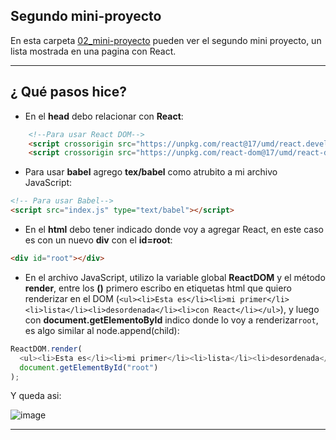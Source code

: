 ## Segundo mini-proyecto

En esta carpeta [02_mini-proyecto](https://github.com/eugenia1984/react-varios-cursos/tree/main/03_scrimba/02_mini-proyecto) pueden ver el segundo mini proyecto, un lista mostrada en una pagina con React.


---

## ¿ Qué pasos hice?

- En el **head** debo relacionar con **React**:
```html
    <!--Para usar React DOM-->
    <script crossorigin src="https://unpkg.com/react@17/umd/react.development.js"></script>
    <script crossorigin src="https://unpkg.com/react-dom@17/umd/react-dom.development.js"></script>
```

- Para usar **babel** agrego **tex/babel** como atrubito a mi archivo JavaScript:

```html
<!-- Para usar Babel-->
<script src="index.js" type="text/babel"></script>
```

- En el **html** debo tener indicado donde voy a agregar React, en este caso es con un nuevo **div** con el **id=root**:
 ```html 
<div id="root"></div>
```

- En el archivo JavaScript, utilizo la variable global **ReactDOM** y el método **render**, entre los **()** primero escribo en etiquetas html que quiero renderizar en el DOM (```<ul><li>Esta es</li><li>mi primer</li><li>lista</li><li>desordenada</li><li>con React</li></ul>```), y luego con **document.getElementoById** indico donde lo voy a renderizar```root```, es algo similar al node.append(child):

```JavaScript
ReactDOM.render(
  <ul><li>Esta es</li><li>mi primer</li><li>lista</li><li>desordenada</li><li>con React</li></ul>, 
  document.getElementById("root")
);
```

Y queda asi:

![image](https://user-images.githubusercontent.com/72580574/200192470-5887a19a-8b07-4c4a-b14f-c15975863c9c.png)



---
